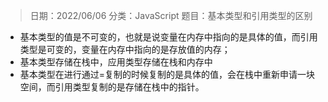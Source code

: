 > 日期：2022/06/06
分类：JavaScript
题目：基本类型和引用类型的区别

- 基本类型的值是不可变的，也就是说变量在内存中指向的是具体的值，而引用类型是可变的，变量在内存中指向的是存放值的内存；
- 基本类型存储在栈中，应用类型存储在栈和内存中
- 基本类型在进行通过=复制的时候复制的是具体的值，会在栈中重新申请一块空间，而引用类型复制的是存储在栈中的指针。

